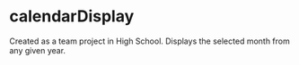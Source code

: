 # calendarDisplay
Created as a team project in High School. Displays the selected month from any given year.
